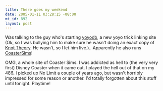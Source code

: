 ```yaml
--- 
title: There goes my weekend
date: 2005-01-11 03:28:15 -08:00
mt_id: 892
layout: post
---
```

Was talking to the guy who's starting <A HREF='http://www.yoyodb.com'>yoyodb</A>, a new yoyo trick linking site (Ok, so I was bullying him to make sure he wasn't doing an exact copy of <A HREF='http://www.knot-theory.com'>Knot Theory</A>. He wasn't, so I let him live.).. Apparently he also runs <A HREF='http://www.coastersims.com'>CoasterSims</A>! 

OMG, a whole site of Coaster Sims. I was addicted as hell to (the very very first) Disney Coaster when it came out. I played the hell out of that on my 486. I picked up No Limit a couple of years ago, but wasn't horribly impressed for some reason or another. I'd totally forgotten about this stuff until tonight. Playtime!
